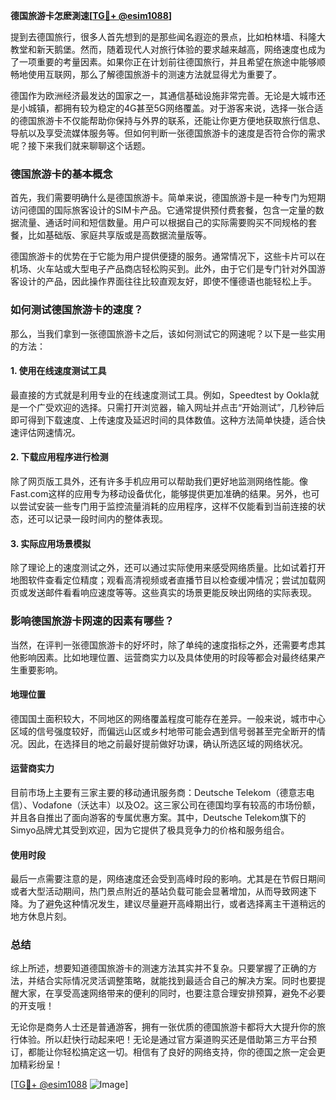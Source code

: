 **德国旅游卡怎麽測速[[TG💪+ @esim1088](https://t.me/s/esim1088)]**

提到去德国旅行，很多人首先想到的是那些闻名遐迩的景点，比如柏林墙、科隆大教堂和新天鹅堡。然而，随着现代人对旅行体验的要求越来越高，网络速度也成为了一项重要的考量因素。如果你正在计划前往德国旅行，并且希望在旅途中能够顺畅地使用互联网，那么了解德国旅游卡的测速方法就显得尤为重要了。

德国作为欧洲经济最发达的国家之一，其通信基础设施非常完善。无论是大城市还是小城镇，都拥有较为稳定的4G甚至5G网络覆盖。对于游客来说，选择一张合适的德国旅游卡不仅能帮助你保持与外界的联系，还能让你更方便地获取旅行信息、导航以及享受流媒体服务等。但如何判断一张德国旅游卡的速度是否符合你的需求呢？接下来我们就来聊聊这个话题。

### 德国旅游卡的基本概念

首先，我们需要明确什么是德国旅游卡。简单来说，德国旅游卡是一种专门为短期访问德国的国际旅客设计的SIM卡产品。它通常提供预付费套餐，包含一定量的数据流量、通话时间和短信数量。用户可以根据自己的实际需要购买不同规格的套餐，比如基础版、家庭共享版或是高数据流量版等。

德国旅游卡的优势在于它能为用户提供便捷的服务。通常情况下，这些卡片可以在机场、火车站或大型电子产品商店轻松购买到。此外，由于它们是专门针对外国游客设计的产品，因此操作界面往往比较直观友好，即使不懂德语也能轻松上手。

### 如何测试德国旅游卡的速度？

那么，当我们拿到一张德国旅游卡之后，该如何测试它的网速呢？以下是一些实用的方法：

#### 1. 使用在线速度测试工具
最直接的方式就是利用专业的在线速度测试工具。例如，Speedtest by Ookla就是一个广受欢迎的选择。只需打开浏览器，输入网址并点击“开始测试”，几秒钟后即可得到下载速度、上传速度及延迟时间的具体数值。这种方法简单快捷，适合快速评估网速情况。

#### 2. 下载应用程序进行检测
除了网页版工具外，还有许多手机应用可以帮助我们更好地监测网络性能。像Fast.com这样的应用专为移动设备优化，能够提供更加准确的结果。另外，也可以尝试安装一些专门用于监控流量消耗的应用程序，这样不仅能看到当前连接的状态，还可以记录一段时间内的整体表现。

#### 3. 实际应用场景模拟
除了理论上的速度测试之外，还可以通过实际使用来感受网络质量。比如试着打开地图软件查看定位精度；观看高清视频或者直播节目以检查缓冲情况；尝试加载网页或发送邮件看看响应速度等等。这些真实的场景更能反映出网络的实际表现。

### 影响德国旅游卡网速的因素有哪些？

当然，在评判一张德国旅游卡的好坏时，除了单纯的速度指标之外，还需要考虑其他影响因素。比如地理位置、运营商实力以及具体使用的时段等都会对最终结果产生重要影响。

#### 地理位置
德国国土面积较大，不同地区的网络覆盖程度可能存在差异。一般来说，城市中心区域的信号强度较好，而偏远山区或乡村地带可能会遇到信号弱甚至完全断开的情况。因此，在选择目的地之前最好提前做好功课，确认所选区域的网络状况。

#### 运营商实力
目前市场上主要有三家主要的移动通讯服务商：Deutsche Telekom（德意志电信）、Vodafone（沃达丰）以及O2。这三家公司在德国均享有较高的市场份额，并且各自推出了面向游客的专属优惠方案。其中，Deutsche Telekom旗下的Simyo品牌尤其受到欢迎，因为它提供了极具竞争力的价格和服务组合。

#### 使用时段
最后一点需要注意的是，网络速度还会受到高峰时段的影响。尤其是在节假日期间或者大型活动期间，热门景点附近的基站负载可能会显著增加，从而导致网速下降。为了避免这种情况发生，建议尽量避开高峰期出行，或者选择离主干道稍远的地方休息片刻。

### 总结

综上所述，想要知道德国旅游卡的测速方法其实并不复杂。只要掌握了正确的方法，并结合实际情况灵活调整策略，就能找到最适合自己的解决方案。同时也要提醒大家，在享受高速网络带来的便利的同时，也要注意合理安排预算，避免不必要的开支哦！

无论你是商务人士还是普通游客，拥有一张优质的德国旅游卡都将大大提升你的旅行体验。所以赶快行动起来吧！无论是通过官方渠道购买还是借助第三方平台预订，都能让你轻松搞定这一切。相信有了良好的网络支持，你的德国之旅一定会更加精彩纷呈！

[[TG💪+ @esim1088](https://t.me/s/esim1088) ![Image](https://i.postimg.cc/4NQfJmqS/Snipaste-2025-05-13-00-14-12.png)]